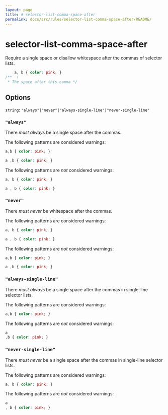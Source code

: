 ```yaml
---
layout: page
title: # selector-list-comma-space-after
permalink: docs/src/rules/selector-list-comma-space-after/README/
---
```


# selector-list-comma-space-after

Require a single space or disallow whitespace after the commas of selector lists.

```css
    a, b { color: pink; }
/**  ↑
 * The space after this comma */
```

## Options

`string`: `"always"|"never"|"always-single-line"|"never-single-line"`


### `"always"`

There *must always* be a single space after the commas.

The following patterns are considered warnings:

```css
a,b { color: pink; }
```

```css
a ,b { color: pink; }
```

The following patterns are *not* considered warnings:

```css
a, b { color: pink; }
```

```css
a , b { color: pink; }
```

### `"never"`

There *must never* be whitespace after the commas.

The following patterns are considered warnings:

```css
a, b { color: pink; }
```

```css
a , b { color: pink; }
```

The following patterns are *not* considered warnings:

```css
a,b { color: pink; }
```

```css
a ,b { color: pink; }
```

### `"always-single-line"`

There *must always* be a single space after the commas in single-line selector lists.

The following patterns are considered warnings:

```css
a,b { color: pink; }
```

The following patterns are *not* considered warnings:

```css
a
,b { color: pink; }
```

### `"never-single-line"`

There *must never* be a single space after the commas in single-line selector lists.

The following patterns are considered warnings:

```css
a, b { color: pink; }
```

The following patterns are *not* considered warnings:

```css
a
, b { color: pink; }
```

